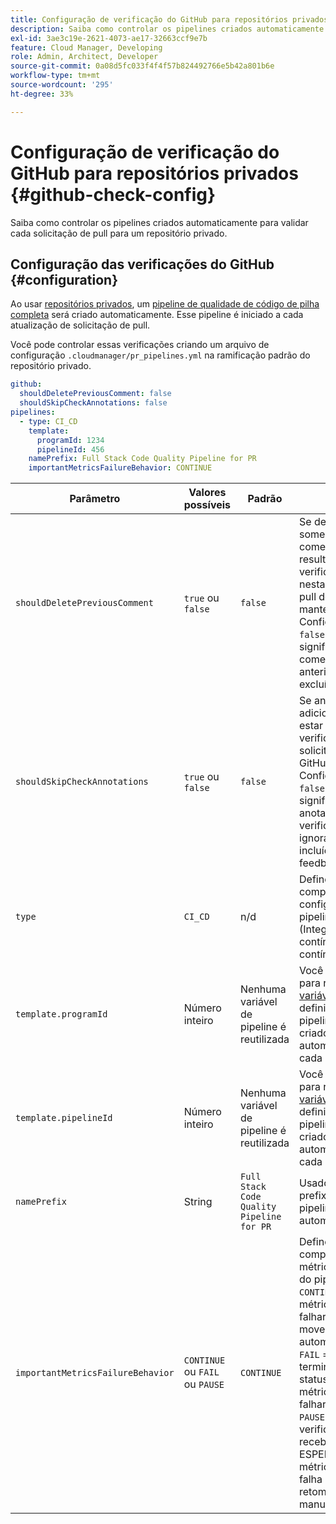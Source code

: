 ```yaml
---
title: Configuração de verificação do GitHub para repositórios privados
description: Saiba como controlar os pipelines criados automaticamente para validar cada solicitação de pull para um repositório privado.
exl-id: 3ae3c19e-2621-4073-ae17-32663ccf9e7b
feature: Cloud Manager, Developing
role: Admin, Architect, Developer
source-git-commit: 0a08d5fc033f4f4f57b824492766e5b42a801b6e
workflow-type: tm+mt
source-wordcount: '295'
ht-degree: 33%

---
```


# Configuração de verificação do GitHub para repositórios privados {#github-check-config}

Saiba como controlar os pipelines criados automaticamente para validar cada solicitação de pull para um repositório privado.

## Configuração das verificações do GitHub {#configuration}

Ao usar [repositórios privados](private-repositories.md#using), um [pipeline de qualidade de código de pilha completa](/help/implementing/cloud-manager/configuring-pipelines/introduction-ci-cd-pipelines.md) será criado automaticamente. Esse pipeline é iniciado a cada atualização de solicitação de pull.

Você pode controlar essas verificações criando um arquivo de configuração `.cloudmanager/pr_pipelines.yml` na ramificação padrão do repositório privado.

```yaml
github:
  shouldDeletePreviousComment: false
  shouldSkipCheckAnnotations: false
pipelines:
  - type: CI_CD
    template:
      programId: 1234
      pipelineId: 456
    namePrefix: Full Stack Code Quality Pipeline for PR
    importantMetricsFailureBehavior: CONTINUE
```

| Parâmetro | Valores possíveis | Padrão | Descrição |
| --- | --- | --- | --- |
| `shouldDeletePreviousComment` | `true` ou `false` | `false` | Se deseja manter somente o último comentário com os resultados da verificação de código nesta solicitação de pull do GitHub ou manter todos. Configurar como `false` (padrão) significa que os comentários anteriores não serão excluídos. |
| `shouldSkipCheckAnnotations` | `true` ou `false` | `false` | Se anotações adicionais devem estar presentes na verificação de solicitação de pull do GitHub ou não. Configurar como `false` (padrão) significa que as anotações de verificação não são ignoradas e são incluídas no feedback. |
| `type` | `CI_CD` | n/d | Define o comportamento das configurações de pipeline de CI/CD (Integração contínua/Implantação contínua). |
| `template.programId` | Número inteiro | Nenhuma variável de pipeline é reutilizada | Você pode usá-lo para reutilizar as [variáveis de pipeline](/help/implementing/cloud-manager/configuring-pipelines/pipeline-variables.md) definidas em um pipeline existente criado automaticamente por cada solicitação pull. |
| `template.pipelineId` | Número inteiro | Nenhuma variável de pipeline é reutilizada | Você pode usá-lo para reutilizar as [variáveis de pipeline](/help/implementing/cloud-manager/configuring-pipelines/pipeline-variables.md) definidas em um pipeline existente criado automaticamente por cada solicitação pull. |
| `namePrefix` | String | `Full Stack Code Quality Pipeline for PR` | Usado para definir o prefixo do nome do pipeline que é criado automaticamente. |
| `importantMetricsFailureBehavior` | `CONTINUE` ou `FAIL` ou `PAUSE` | `CONTINUE` | Define o comportamento de métrica importante do pipeline <br>`CONTINUE` = Se uma métrica importante falhar, o pipeline se move automaticamente <br>`FAIL` = O pipeline termina com um status FALHA se uma métrica importante falhar <br>`PAUSE` = A etapa de verificação de código recebe um status DE ESPERA quando uma métrica importante falha e deve ser retomada manualmente |




